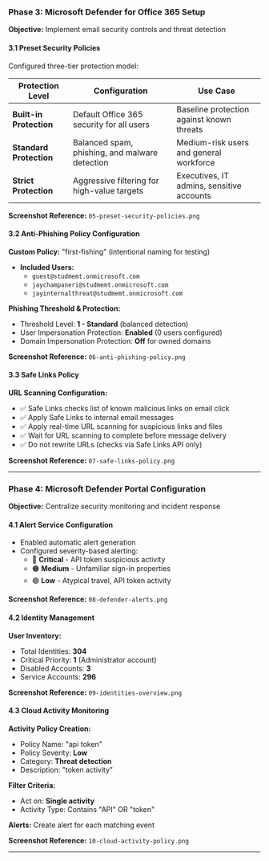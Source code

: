 ### Phase 3: Microsoft Defender for Office 365 Setup

**Objective:** Implement email security controls and threat detection

#### 3.1 Preset Security Policies

Configured three-tier protection model:

| Protection Level | Configuration | Use Case |
|-----------------|---------------|----------|
| **Built-in Protection** | Default Office 365 security for all users | Baseline protection against known threats |
| **Standard Protection** | Balanced spam, phishing, and malware detection | Medium-risk users and general workforce |
| **Strict Protection** | Aggressive filtering for high-value targets | Executives, IT admins, sensitive accounts |

**Screenshot Reference:** `05-preset-security-policies.png`

#### 3.2 Anti-Phishing Policy Configuration

**Custom Policy:** "first-fishing" (intentional naming for testing)
- **Included Users:**
  - `guest@studmemt.onmicrosoft.com`
  - `jaychampaneri@studmemt.onmicrosoft.com`
  - `jayinternalthreat@studmemt.onmicrosoft.com`

**Phishing Threshold & Protection:**
- Threshold Level: **1 - Standard** (balanced detection)
- User Impersonation Protection: **Enabled** (0 users configured)
- Domain Impersonation Protection: **Off** for owned domains

**Screenshot Reference:** `06-anti-phishing-policy.png`

#### 3.3 Safe Links Policy

**URL Scanning Configuration:**
- ✅ Safe Links checks list of known malicious links on email click
- ✅ Apply Safe Links to internal email messages
- ✅ Apply real-time URL scanning for suspicious links and files
- ✅ Wait for URL scanning to complete before message delivery
- ✅ Do not rewrite URLs (checks via Safe Links API only)

**Screenshot Reference:** `07-safe-links-policy.png`

---

### Phase 4: Microsoft Defender Portal Configuration

**Objective:** Centralize security monitoring and incident response

#### 4.1 Alert Service Configuration
- Enabled automatic alert generation
- Configured severity-based alerting:
  - 🔴 **Critical** - API token suspicious activity
  - 🟠 **Medium** - Unfamiliar sign-in properties
  - 🟢 **Low** - Atypical travel, API token activity

**Screenshot Reference:** `08-defender-alerts.png`

#### 4.2 Identity Management

**User Inventory:**
- Total Identities: **304**
- Critical Priority: **1** (Administrator account)
- Disabled Accounts: **3**
- Service Accounts: **296**

**Screenshot Reference:** `09-identities-overview.png`

#### 4.3 Cloud Activity Monitoring

**Activity Policy Creation:**
- Policy Name: "api token"
- Policy Severity: **Low**
- Category: **Threat detection**
- Description: "token activity"

**Filter Criteria:**
- Act on: **Single activity**
- Activity Type: Contains "API" OR "token"

**Alerts:** Create alert for each matching event

**Screenshot Reference:** `10-cloud-activity-policy.png`

---
